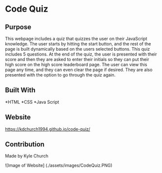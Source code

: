 # Code Quiz

## Purpose
This webpage includes a quiz that quizzes the user on their JavaScript knowledge. The user starts by hitting the start button, and the rest of the page is built dynamically based on the users selected buttons. This quiz includes 5 questions. At the end of the quiz, the user is presented with their score and then they are asked to enter their initials so they can put their high score on the high score leaderboard page. The user can view this page any time, and they can even clear the page if desired. They are also presented with the option to go through the quiz again. 

## Built With
*HTML
*CSS
*Java Script

## Website
https://kdchurch1994.github.io/code-quiz/

## Contribution
Made by Kyle Church

![Image of Website] (./assets/images/CodeQuiz.PNG)
